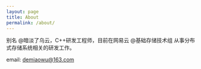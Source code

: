 ```yaml
---
layout: page
title: About
permalink: /about/
---
```


   别名 @暗淡了乌云，C++研发工程师，目前在网易云 @基础存储技术组 从事分布式存储系统相关的研发工作。

email: demiaowu@163.com
